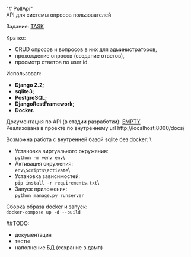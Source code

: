 "# PollApi" \
API для системы опросов пользователей

Задание: [TASK](task.txt) 

Кратко: 
 * CRUD опросов и вопросов в них для администраторов,
 * прохождение опросов (создание ответов),
 * просмотр ответов по user id.
 
Использовал:
 * **Django 2.2;**
 * **sqlite3;**
 * **PostgreSQL;**
 * **DjangoRestFramework;**
 * **Docker.**

Документация по API (в стадии разработки): [EMPTY](api.txt) \
Реализована в проекте по внутреннему url http://localhost:8000/docs/

Возможна работа с внутренней базой sqlite без docker: \
 * Установка виртуального окружения:\
`python -m venv env`\
 * Активация окружения:\
`env\Scripts\activate`\
 * Установка зависимостей:\
`pip install -r requirements.txt`\
 * Запуск приложения:\
`python manage.py runserver`

Сборка образа docker и запуск:\
`docker-compose up -d --build`

##TODO:
* документация
* тесты
* наполнение БД (сохрание в дамп)
